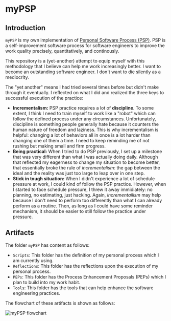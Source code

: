 # myPSP

## Introduction

`myPSP` is my own implementation of [Personal Software Process (PSP)](https://en.wikipedia.org/wiki/Personal_software_process). PSP is a self-improvement software process for software engineers to improve the work quality precisely, quantitatively, and continously.

This repository is a (yet-another) attempt to equip myself with this methodology that I believe can help me work increasingly better. I want to become an outstanding software engineer. I don't want to die silently as a mediocrity.

The "yet another" means I had tried several times before but didn't make through it eventually. I reflected on what I did and realized the three keys to successful execution of the practice:

- **Incrementalism:** PSP practice requires a lot of **discipline**. To some extent, I think I need to train myself to work like a "robot" which can follow the defined process under any circumstances. Unfortunately, discipline is something people generally hate because it counters the human nature of freedom and laziness. This is why incrementalism is helpful: changing a lot of behaviors all in once is a lot harder than changing one of them a time. I need to keep reminding me of not rushing but making small and firm progress.
- **Being practical:** When I tried to do PSP previously, I set up a milestone that was very different than what I was actually doing daily. Although that reflected my eagerness to change my situation to become better, that essentially broke the rule of _incrementalism_: the gap between the ideal and the reality was just too large to leap over in one step.
- **Stick in tough situation:** When I didn't experience a lot of schedule pressure at work, I could kind of follow the PSP practice. However, when I started to face schedule pressure, I threw it away immidiately: no planning, no estimating, just hacking. Again, _incrementailism_ may help because I don't need to perform too differently than what I can already perform as a routine. Then, as long as I could have some reminder mechanism, it should be easier to still follow the practice under pressure.

## Artifacts

The folder `myPSP` has content as follows:

- `Scripts`: This folder has the definition of my personal process which I am currently using.
- `Reflections`: This folder has the reflections upon the execution of my personal process.
- `PEPs`: This folder has the Process Enhancement Proposals (PEPs) which I plan to build into my work habit.
- `Tools`: This folder has the tools that can help enhance the software engineering practices.

The flowchart of these artifacts is shown as follows:

![myPSP flowchart](https://raw.githubusercontent.com/yaobinwen/myPSP/master/myPSP-flowchart.png)
